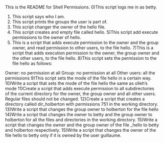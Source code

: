 This is the README for Shell Permissions. 
0)This script logs me in as betty.
1) This script says who I am. 
2) This script prints the groups the user is part of. 
3) This script changer the owner of the hello file. 
4) This script creates and empty file called hello. 
5)This script add execute permissions to the owner of hello. 
6) This is a script that adds execute permission to the owner and the group owner, and read permission to other users, to the file hello.
7)This is a script that adds execution permission to the owner, the group owner and the other users, to the file hello.
8)This script sets the permission to the file hello as follows:

Owner: no permission at all
Group: no permission at all
Other users: all the permissions
9)This script sets the mode of the file hello in a certain way. 
10)Write a script that sets the mode of the file hello the same as olleh’s mode
11)Create a script that adds execute permission to all subdirectories of the current directory for the owner, the group owner and all other users. Regular files should not be changed.
12)Create a script that creates a directory called dir_holberton with permissions 751 in the working directory.
13)Write a script that changes the group owner to holberton for the file hello 
14)Write a script that changes the owner to betty and the group owner to holberton for all the files and directories in the working directory.
15)Write a script that changes the owner and the group owner of the file _hello to betty and holberton respectively.
15)Write a script that changes the owner of the file hello to betty only if it is owned by the user guillaume.

